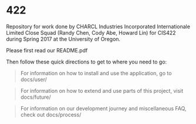 # 422
Repository for work done by CHARCL Industries Incorporated Internationale Limited Close Squad (Randy Chen, Cody Abe, Howard Lin) for CIS422 during Spring 2017 at the University of Oregon.

Please first read our README.pdf

Then follow these quick directions to get to where you need to go:

>For information on how to install and use the application, go to docs/user/

>For information on how to extend and use parts of this project, visit docs/future/

>For information on our development journey and miscellaneous FAQ, check out docs/process/
